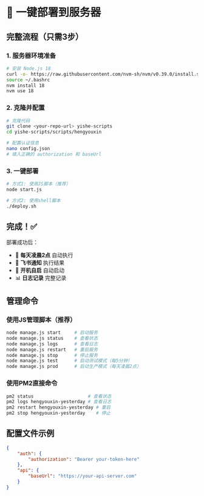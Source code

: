 # 🚀 一键部署到服务器

## 完整流程（只需3步）

### 1. 服务器环境准备
```bash
# 安装 Node.js 18
curl -o- https://raw.githubusercontent.com/nvm-sh/nvm/v0.39.0/install.sh | bash
source ~/.bashrc
nvm install 18
nvm use 18
```

### 2. 克隆并配置
```bash
# 克隆代码
git clone <your-repo-url> yishe-scripts
cd yishe-scripts/scripts/hengyouxin

# 配置认证信息
nano config.json
# 填入正确的 authorization 和 baseUrl
```

### 3. 一键部署
```bash
# 方式1: 使用JS脚本（推荐）
node start.js

# 方式2: 使用shell脚本
./deploy.sh
```

## 完成！✅

部署成功后：
- 📅 **每天凌晨2点** 自动执行
- 📱 **飞书通知** 执行结果
- 🔄 **开机自启** 自动启动
- 📊 **日志记录** 完整记录

## 管理命令

### 使用JS管理脚本（推荐）
```bash
node manage.js start     # 启动服务
node manage.js status    # 查看状态
node manage.js logs      # 查看日志
node manage.js restart   # 重启服务
node manage.js stop      # 停止服务
node manage.js test      # 启动测试模式（每5分钟）
node manage.js prod      # 启动生产模式（每天凌晨2点）
```

### 使用PM2直接命令
```bash
pm2 status                    # 查看状态
pm2 logs hengyouxin-yesterday # 查看日志
pm2 restart hengyouxin-yesterday # 重启
pm2 stop hengyouxin-yesterday    # 停止
```

## 配置文件示例
```json
{
    "auth": {
        "authorization": "Bearer your-token-here"
    },
    "api": {
        "baseUrl": "https://your-api-server.com"
    }
}
``` 
